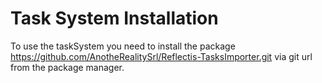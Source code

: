 ﻿---
sidebar_position: 0
---

# Task System Installation

To use the taskSystem you need to install the package https://github.com/AnotheRealitySrl/Reflectis-TasksImporter.git  via git url from the package manager.
			



